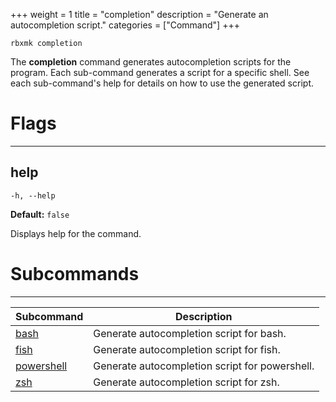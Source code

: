 +++
weight = 1
title = "completion"
description = "Generate an autocompletion script."
categories = ["Command"]
+++

`rbxmk completion`

The **completion** command generates autocompletion scripts for the
program. Each sub-command generates a script for a specific shell. See each
sub-command's help for details on how to use the generated script.

# Flags

----

## help

`-h, --help`

**Default:** `false`

Displays help for the command.

# Subcommands

----

<div class="api-list one">

| Subcommand | Description |
| --- | --- |
| [bash](bash) | Generate autocompletion script for bash. |
| [fish](fish) | Generate autocompletion script for fish. |
| [powershell](powershell) | Generate autocompletion script for powershell. |
| [zsh](zsh) | Generate autocompletion script for zsh. |

</div>